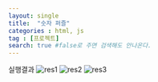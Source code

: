 ```yaml
---
layout: single
title:  "숫자 퍼즐"
categories : html, js
tag : [프로젝트]
search: true #false로 주면 검색해도 안나온다.
---
```

실행결과
![res1](../../images/2023-08-09-NP/res1.png)
![res2](../../images/2023-08-09-NP/res2.png)
![res3](../../images/2023-08-09-NP/res3.png)
